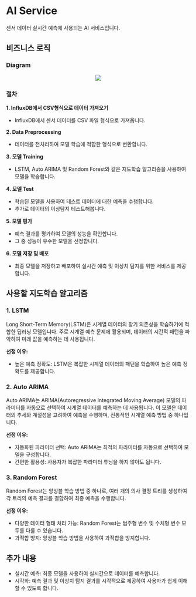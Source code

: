 # AI Service

센서 데이터 실시간 예측에 사용되는 AI 서비스입니다.

## 비즈니스 로직

### Diagram

<p align="center">
  <img src="https://github.com/nhnacademy-aiot1-team3/ai-service/assets/143979590/f0767dcf-ab07-4ebf-b6dc-b0f242fc147c" />
</p>

### 절차

**1. InfluxDB에서 CSV형식으로 데이터 가져오기**
- InfluxDB에서 센서 데이터를 CSV 파일 형식으로 가져옵니다.

**2. Data Preprocessing**
- 데이터를 전처리하여 모델 학습에 적합한 형식으로 변환합니다.

**3. 모델 Training**
- LSTM, Auto ARIMA 및 Random Forest와 같은 지도학습 알고리즘을 사용하여 모델을 학습합니다.

**4. 모델 Test**
- 학습된 모델을 사용하여 테스트 데이터에 대한 예측을 수행합니다.
- 추가로 데이터의 이상탐지 테스트해봅니다.

**5. 모델 평가**
- 예측 결과를 평가하여 모델의 성능을 확인합니다.
- 그 중 성능이 우수한 모델을 선정합니다.

**6. 모델 저장 및 배포**
- 최종 모델을 저장하고 배포하여 실시간 예측 및 이상치 탐지를 위한 서비스를 제공합니다.

## 사용할 지도학습 알고리즘

### 1. LSTM

Long Short-Term Memory(LSTM)은 시계열 데이터의 장기 의존성을 학습하기에 적합한 딥러닝 모델입니다. 주로 시계열 예측 문제에 활용되며, 데이터의 시간적 패턴을 파악하여 미래 값을 예측하는 데 사용됩니다.

**선정 이유:**

- 높은 예측 정확도: LSTM은 복잡한 시계열 데이터의 패턴을 학습하여 높은 예측 정확도를 제공합니다.

### 2. Auto ARIMA

Auto ARIMA는 ARIMA(Autoregressive Integrated Moving Average) 모델의 파라미터를 자동으로 선택하여 시계열 데이터를 예측하는 데 사용됩니다. 이 모델은 데이터의 추세와 계절성을 고려하여 예측을 수행하며, 전통적인 시계열 예측 방법 중 하나입니다.

**선정 이유:**

- 자동화된 파라미터 선택: Auto ARIMA는 최적의 파라미터를 자동으로 선택하여 모델을 구성합니다.
- 간편한 활용성: 사용자가 복잡한 파라미터 튜닝을 하지 않아도 됩니다.

### 3. Random Forest

Random Forest는 앙상블 학습 방법 중 하나로, 여러 개의 의사 결정 트리를 생성하여 각 트리의 예측 결과를 결합하여 최종 예측을 수행합니다.

**선정 이유:**

- 다양한 데이터 형태 처리 가능: Random Forest는 범주형 변수 및 수치형 변수 모두를 다룰 수 있습니다.
- 과적합 방지: 앙상블 학습 방법을 사용하여 과적합을 방지합니다.

## 추가 내용

- 실시간 예측: 최종 모델을 사용하여 실시간으로 데이터를 예측합니다.
- 시각화: 예측 결과 및 이상치 탐지 결과를 시각적으로 제공하여 사용자가 쉽게 이해할 수 있도록 합니다.